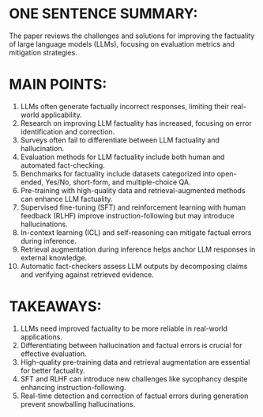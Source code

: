 # ONE SENTENCE SUMMARY:

The paper reviews the challenges and solutions for improving the factuality of large language models (LLMs), focusing on evaluation metrics and mitigation strategies.

# MAIN POINTS:

1. LLMs often generate factually incorrect responses, limiting their real-world applicability.
2. Research on improving LLM factuality has increased, focusing on error identification and correction.
3. Surveys often fail to differentiate between LLM factuality and hallucination.
4. Evaluation methods for LLM factuality include both human and automated fact-checking.
5. Benchmarks for factuality include datasets categorized into open-ended, Yes/No, short-form, and multiple-choice QA.
6. Pre-training with high-quality data and retrieval-augmented methods can enhance LLM factuality.
7. Supervised fine-tuning (SFT) and reinforcement learning with human feedback (RLHF) improve instruction-following but may introduce hallucinations.
8. In-context learning (ICL) and self-reasoning can mitigate factual errors during inference.
9. Retrieval augmentation during inference helps anchor LLM responses in external knowledge.
10. Automatic fact-checkers assess LLM outputs by decomposing claims and verifying against retrieved evidence.

# TAKEAWAYS:

1. LLMs need improved factuality to be more reliable in real-world applications.
2. Differentiating between hallucination and factual errors is crucial for effective evaluation.
3. High-quality pre-training data and retrieval augmentation are essential for better factuality.
4. SFT and RLHF can introduce new challenges like sycophancy despite enhancing instruction-following.
5. Real-time detection and correction of factual errors during generation prevent snowballing hallucinations.
